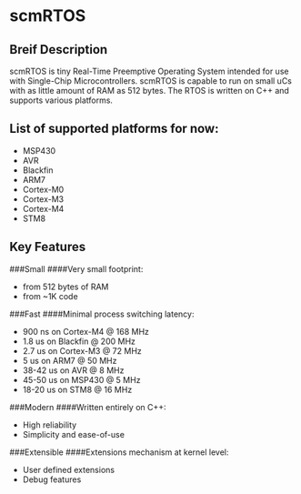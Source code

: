 scmRTOS
=======

Breif Description
-----------------
scmRTOS is tiny Real-Time Preemptive Operating System intended for use with Single-Chip Microcontrollers. scmRTOS is capable to run on small uCs with as little amount of RAM as 512 bytes. The RTOS is written on C++ and supports various platforms.

List of supported platforms for now:
------------------------------------
* MSP430
* AVR
* Blackfin
* ARM7
* Cortex-M0
* Cortex-M3
* Cortex-M4
* STM8

Key Features
------------

###Small
####Very small footprint:
* from 512 bytes of RAM
* from ~1K code

###Fast
####Minimal process switching latency:
* 900 ns on Cortex-M4 @ 168 MHz
* 1.8 us on Blackfin @ 200 MHz
* 2.7 us on Cortex-M3 @ 72 MHz
* 5 us on ARM7 @ 50 MHz
* 38-42 us on AVR @ 8 MHz
* 45-50 us on MSP430 @ 5 MHz
* 18-20 us on STM8 @ 16 MHz

###Modern
####Written entirely on C++:
* High reliability
* Simplicity and ease-of-use

###Extensible
####Extensions mechanism at kernel level:
* User defined extensions
* Debug features



